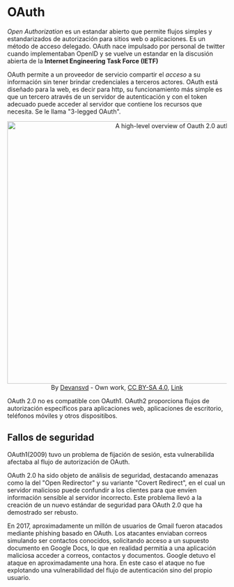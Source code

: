 # OAuth
*Open Authorization* es un estandar abierto que permite flujos simples y
estandarizados de autorización para sitios web o aplicaciones. Es un método de
acceso delegado. OAuth nace impulsado por personal de twitter cuando
implementaban OpenID y se vuelve un estandar en la discusión abierta de la
**Internet Engineering Task Force (IETF)**

OAuth permite a un proveedor de servicio compartir el _acceso_ a su información
sin tener brindar credenciales a terceros actores. OAuth está diseñado para la
web, es decir para http, su funcionamiento más simple es que un tercero através
de un servidor de autenticación y con el token adecuado puede acceder al
servidor que contiene los recursos que necesita. Se le llama "3-legged OAuth".

<center>
    <p><a href="https://commons.wikimedia.org/wiki/File:Abstract-flow.png#/media/File:Abstract-flow.png"><img src="https://upload.wikimedia.org/wikipedia/commons/7/72/Abstract-flow.png" alt="A high-level overview of Oauth 2.0 authorization flow." height="603" width="835"></a><br>By <a href="//commons.wikimedia.org/w/index.php?title=User:Devansvd&amp;action=edit&amp;redlink=1" class="new" title="User:Devansvd (page does not exist)">Devansvd</a> - <span class="int-own-work" lang="en">Own work</span>, <a href="https://creativecommons.org/licenses/by-sa/4.0" title="Creative Commons Attribution-Share Alike 4.0">CC BY-SA 4.0</a>, <a href="https://commons.wikimedia.org/w/index.php?curid=109591026">Link</a></p>
</center>

OAuth 2.0 no es compatible con OAuth1. OAuth2 proporciona flujos de autorización
específicos para aplicaciones web, aplicaciones de escritorio, teléfonos móviles
y otros dispositibos.

## Fallos de seguridad
OAuth1(2009) tuvo un problema de fijación de sesión, esta vulnerabilida afectaba
al flujo de autorización de OAuth.

OAuth 2.0 ha sido objeto de análisis de seguridad, destacando amenazas como la
del "Open Redirector" y su variante "Covert Redirect", en el cual un servidor
malicioso puede confundir a los clientes para que envíen información sensible al
servidor incorrecto. Este problema llevó a la creación de un nuevo estándar de
seguridad para OAuth 2.0 que ha demostrado ser rebusto. 

En 2017, aproximadamente un millón de usuarios de Gmail fueron atacados mediante
phishing basado en OAuth. Los atacantes enviaban correos simulando ser contactos
conocidos, solicitando acceso a un supuesto documento en Google Docs, lo que en
realidad permitía a una aplicación maliciosa acceder a correos, contactos y
documentos. Google detuvo el ataque en aproximadamente una hora. En este caso el
ataque no fue explotando una vulnerabilidad del flujo de autenticación sino del
propio usuario.
